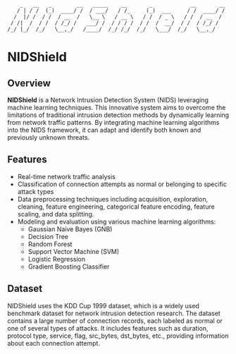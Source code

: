 ```
    _   __   _        __   _____    __       _            __       __
   / | / /  (_)  ____/ /  / ___/   / /_     (_)  ___     / /  ____/ /
  /  |/ /  / /  / __  /   \__ \   / __ \   / /  / _ \   / /  / __  /
 / /|  /  / /  / /_/ /   ___/ /  / / / /  / /  /  __/  / /  / /_/ /
/_/ |_/  /_/   \__,_/   /____/  /_/ /_/  /_/   \___/  /_/   \__,_/

```
# NIDShield

## Overview
**NIDShield** is a Network Intrusion Detection System (NIDS) leveraging machine learning techniques. This innovative system aims to overcome the limitations of traditional intrusion detection methods by dynamically learning from network traffic patterns. By integrating machine learning algorithms into the NIDS framework, it can adapt and identify both known and previously unknown threats.

## Features
- Real-time network traffic analysis
- Classification of connection attempts as normal or belonging to specific attack types
- Data preprocessing techniques including acquisition, exploration, cleaning, feature engineering, categorical feature encoding, feature scaling, and data splitting.
- Modeling and evaluation using various machine learning algorithms:
  - Gaussian Naive Bayes (GNB)
  - Decision Tree
  - Random Forest
  - Support Vector Machine (SVM)
  - Logistic Regression
  - Gradient Boosting Classifier
 
  
## Dataset
NIDShield uses the KDD Cup 1999 dataset, which is a widely used benchmark dataset for network intrusion detection research. The dataset contains a large number of connection records, each labeled as normal or one of several types of attacks. It includes features such as duration, protocol type, service, flag, src_bytes, dst_bytes, etc., providing information about each connection attempt.

